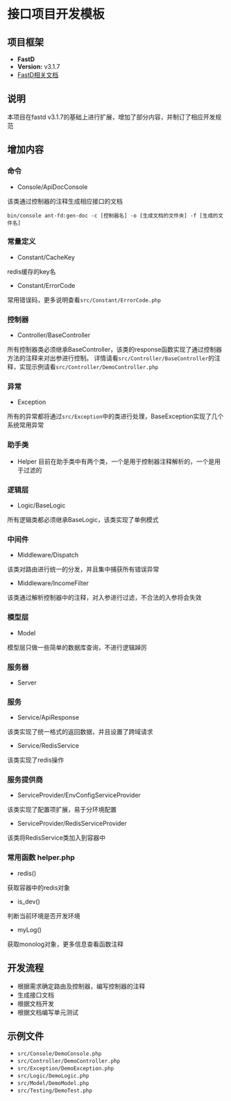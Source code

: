 # 接口项目开发模板

## 项目框架

- **FastD**
- **Version:** v3.1.7
- [FastD相关文档](https://github.com/fastdlabs/fastD/tree/3.1/docs/zh_CN)


## 说明

本项目在fastd v3.1.7的基础上进行扩展，增加了部分内容，并制订了相应开发规范

## 增加内容

### 命令

- Console/ApiDocConsole

该类通过控制器的注释生成相应接口的文档

`bin/console ant-fd:gen-doc -c [控制器名] -o [生成文档的文件夹] -f [生成的文件名]`

### 常量定义

- Constant/CacheKey

redis缓存的key名

- Constant/ErrorCode

常用错误码，更多说明查看`src/Constant/ErrorCode.php`

### 控制器

- Controller/BaseController

所有控制器类必须继承BaseController，该类的response函数实现了通过控制器方法的注释来对出参进行控制。
详情请看`src/Controller/BaseController`的注释，实现示例请看`src/Controller/DemoController.php`

### 异常

- Exception

所有的异常都将通过`src/Exception`中的类进行处理，BaseException实现了几个系统常用异常

### 助手类

- Helper
目前在助手类中有两个类，一个是用于控制器注释解析的，一个是用于过滤的

### 逻辑层

- Logic/BaseLogic

所有逻辑类都必须继承BaseLogic，该类实现了单例模式

### 中间件

- Middleware/Dispatch

该类对路由进行统一的分发，并且集中捕获所有错误异常

- Middleware/IncomeFilter

该类通过解析控制器中的注释，对入参进行过滤，不合法的入参将会失效

### 模型层

- Model

模型层只做一些简单的数据库查询，不进行逻辑踔厉

### 服务器

- Server


### 服务

- Service/ApiResponse

该类实现了统一格式的返回数据，并且设置了跨域请求

- Service/RedisService

该类实现了redis操作

### 服务提供商

- ServiceProvider/EnvConfigServiceProvider

该类实现了配置项扩展，易于分环境配置

- ServiceProvider/RedisServiceProvider

该类将RedisService类加入到容器中

### 常用函数 helper.php

- redis()

获取容器中的redis对象

- is_dev()

判断当前环境是否开发环境

- myLog()

获取monolog对象，更多信息查看函数注释


## 开发流程

- 根据需求确定路由及控制器，编写控制器的注释
- 生成接口文档
- 根据文档开发
- 根据文档编写单元测试


## 示例文件

- `src/Console/DemoConsole.php`
- `src/Controller/DemoController.php`
- `src/Exception/DemoException.php`
- `src/Logic/DemoLogic.php`
- `src/Model/DemoModel.php`
- `src/Testing/DemoTest.php`


